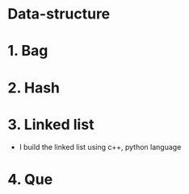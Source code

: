 # Data-structure
# 1. Bag
# 2. Hash
# 3. Linked list
* I build the linked list using c++, python language
# 4. Que
